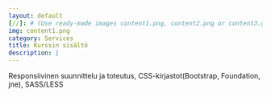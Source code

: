 ```yaml
---
layout: default
[//]: # (Use ready-made images content1.png, content2.png or content3.gif or upload your own image to img\services folder, image width recommendation 900px)
img: content1.png
category: Services
title: Kurssin sisältö
description: |
---
```

Responsiivinen suunnittelu ja toteutus, CSS-kirjastot(Bootstrap, Foundation, jne), SASS/LESS
